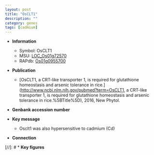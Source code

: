 ```yaml
---
layout: post
title: "OsCLT1"
description: ""
category: genes
tags: [cadmium]
---
```


* **Information**  
    + Symbol: OsCLT1  
    + MSU: [LOC_Os01g72570](http://rice.uga.edu/cgi-bin/ORF_infopage.cgi?orf=LOC_Os01g72570)  
    + RAPdb: [Os01g0955700](http://rapdb.dna.affrc.go.jp/viewer/gbrowse_details/irgsp1?name=Os01g0955700)  

* **Publication**  
    + [OsCLT1, a CRT-like transporter 1, is required for glutathione homeostasis and arsenic tolerance in rice.](http://www.ncbi.nlm.nih.gov/pubmed?term=OsCLT1, a CRT-like transporter 1, is required for glutathione homeostasis and arsenic tolerance in rice.%5BTitle%5D), 2016, New Phytol.

* **Genbank accession number**  

* **Key message**  
    + Osclt1 was also hypersensitive to cadmium (Cd)

* **Connection**  

[//]: # * **Key figures**  


